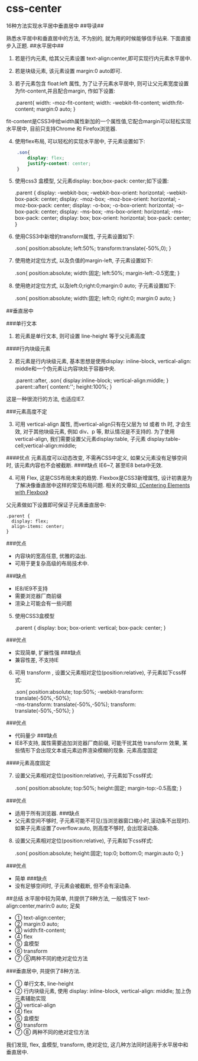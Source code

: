 # css-center
16种方法实现水平居中垂直居中
##导读##

熟悉水平居中和垂直居中的方法, 不为别的, 就为用的时候能够信手拈来. 下面直接步入正题.
##水平居中##

1) 若是行内元素, 给其父元素设置 text-align:center,即可实现行内元素水平居中.
2) 若是块级元素, 该元素设置 margin:0 auto即可.
3) 若子元素包含 float:left 属性, 为了让子元素水平居中, 则可让父元素宽度设置为fit-content,并且配合margin, 作如下设置:
        
	.parent{
		width: -moz-fit-content;
		width: -webkit-fit-content;
		width:fit-content;
		margin:0 auto;
	}

fit-content是CSS3中给width属性新加的一个属性值,它配合margin可以轻松实现水平居中, 目前只支持Chrome 和 Firefox浏览器.

4) 使用flex布局, 可以轻松的实现水平居中, 子元素设置如下:
```css
    .son{
		display: flex;
		justify-content: center;
    }
```
5) 使用css3 盒模型, 父元素display: box;box-pack: center;如下设置:

     .parent {
		display: -webkit-box;
		-webkit-box-orient: horizontal;
		-webkit-box-pack: center;
		display: -moz-box;
		-moz-box-orient: horizontal;
		-moz-box-pack: center;
		display: -o-box;
		-o-box-orient: horizontal;
		-o-box-pack: center;
		display: -ms-box;
		-ms-box-orient: horizontal;
		-ms-box-pack: center;
		display: box;
		box-orient: horizontal;
		box-pack: center;
	}

6) 使用CSS3中新增的transform属性, 子元素设置如下:

     .son{
		position:absolute;
		left:50%;
		transform:translate(-50%,0);
	}

7) 使用绝对定位方式, 以及负值的margin-left, 子元素设置如下:

	.son{
		position:absolute;
		width:固定;
	    left:50%;
	    margin-left:-0.5宽度;
	}

8) 使用绝对定位方式, 以及left:0;right:0;margin:0 auto; 子元素设置如下:

	.son{
		position:absolute;
		width:固定;
		left:0;
		right:0;
		margin:0 auto;
	}

##垂直居中

###单行文本
1) 若元素是单行文本, 则可设置 line-height 等于父元素高度

####行内块级元素

2) 若元素是行内块级元素, 基本思想是使用display: inline-block, vertical-align: middle和一个伪元素让内容块处于容器中央.

	.parent::after, .son{
		display:inline-block;
		vertical-align:middle;
	}
	.parent::after{
		content:'';
		height:100%;
	}

这是一种很流行的方法, 也适应IE7.

###元素高度不定

3) 可用 vertical-align 属性, 而vertical-align只有在父层为 td 或者 th 时, 才会生效, 对于其他块级元素, 例如 div、p 等, 默认情况是不支持的. 为了使用vertical-align, 我们需要设置父元素display:table, 子元素 display:table-cell;vertical-align:middle;

####优点
元素高度可以动态改变, 不需再CSS中定义, 如果父元素没有足够空间时, 该元素内容也不会被截断.
####缺点
IE6~7, 甚至IE8 beta中无效.

4) 可用 Flex, 这是CSS布局未来的趋势. Flexbox是CSS3新增属性, 设计初衷是为了解决像垂直居中这样的常见布局问题. 相关的文章如[《Centering Elements with Flexbox》](http://coding.smashingmagazine.com/2013/05/22/centering-elements-with-flexbox/)

父元素做如下设置即可保证子元素垂直居中:

	.parent {
	  display: flex;
	  align-items: center;
	}

###优点
* 内容块的宽高任意, 优雅的溢出.
* 可用于更复杂高级的布局技术中.

###缺点
* IE8/IE9不支持
* 需要浏览器厂商前缀
* 渲染上可能会有一些问题

5) 使用CSS3盒模型

	.parent {
	  	display: box;
	  	box-orient: vertical;
	  	box-pack: center;
	}	

###优点
* 实现简单, 扩展性强
###缺点
* 兼容性差, 不支持IE

6) 可用 transform , 设置父元素相对定位(position:relative), 子元素如下css样式:

	.son{
		position:absolute;
		top:50%;
		-webkit-transform: translate(-50%,-50%);  
		-ms-transform: translate(-50%,-50%);
		transform: translate(-50%,-50%);
	}


###优点
* 代码量少
###缺点
* IE8不支持, 属性需要追加浏览器厂商前缀, 可能干扰其他 transform 效果, 某些情形下会出现文本或元素边界渲染模糊的现象.
元素高度固定

####元素高度固定

7) 设置父元素相对定位(position:relative), 子元素如下css样式:

	.son{
		position:absolute;
		top:50%;
		height:固定;
		margin-top:-0.5高度;
	}

###优点
* 适用于所有浏览器.
###缺点
* 父元素空间不够时, 子元素可能不可见(当浏览器窗口缩小时,滚动条不出现时).如果子元素设置了overflow:auto, 则高度不够时, 会出现滚动条.

8) 设置父元素相对定位(position:relative), 子元素如下css样式:

	.son{
		position:absolute;
		height:固定;
		top:0;
		bottom:0;
		margin:auto 0;
	}

###优点
* 简单
###缺点
* 没有足够空间时, 子元素会被截断, 但不会有滚动条.

##总结
水平居中较为简单, 共提供了8种方法, 一般情况下 text-align:center,marin:0 auto; 足矣

* ① text-align:center;
* ② margin:0 auto;
* ③ width:fit-content;
* ④ flex
* ⑤ 盒模型
* ⑥ transform　
* ⑦ ⑧两种不同的绝对定位方法

###垂直居中, 共提供了8种方法.

* ① 单行文本, line-height
* ② 行内块级元素, 使用 display: inline-block, vertical-align: middle; 加上伪元素辅助实现
* ③ vertical-align
* ④ flex
* ⑤ 盒模型
* ⑥ transform
* ⑦ ⑧ 两种不同的绝对定位方法

我们发现, flex, 盒模型, transform, 绝对定位, 这几种方法同时适用于水平居中和垂直居中.
　　

